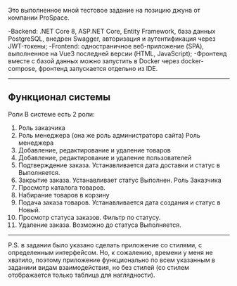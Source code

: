 Это выполненное мной тестовое задание на позицию джуна от компании ProSpace.

-Backend: .NET Core 8, ASP.NET Core, Entity Framework, база данных PostgreSQL, внедрен Swagger, авторизация и аутентификация через JWT-токены;
-Frontend: одностраничное веб-приложение (SPA), выполненное на Vue3 последней версии (HTML, JavaScript);
-Фронтенд вместе с базой данных можно запустить в Docker через docker-compose, фронтенд запускается отдельно из IDE.
_______________________________________________________________________________________________________________________________________________________________

## Функционал системы
Роли
В системе есть 2 роли:
1.	Роль заказчика
2.	Роль менеджера (она же роль администратора сайта)
Роль менеджера
1.	Добавление, редактирование и удаление товаров
2.	Добавление, редактирование и удаление пользователей
3.	Подтверждение заказа. Устанавливается дата доставки и статус в Выполняется.
4.	Закрытие заказа. Устанавливает статус Выполнен.
Роль Заказчика
1.	Просмотр каталога товаров.
2.	Набирание товаров в корзину
3.	Подача заказа товаров. Устанавливается дата создания и статус в Новый.
4.	Просмотр статуса заказов. Фильтр по статусу.
5.	Удаление заказа. Возможно до статуса Выполняется.

_______________________________________________________________________________________________________________________________________________________________

P.S. в задании было указано сделать приложение со стилями, с определенным интерфейсом. 
Но, к сожалению, времени у меня не хватило, поэтому приложение функционально по всем указанным в заданиии видам взаимодействия, но без стилей 
(со стилем отображается только таблица для наглядности).
